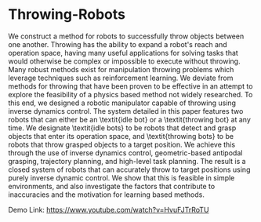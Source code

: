 # Throwing-Robots
We construct a method for robots to successfully throw objects between one another. Throwing has the ability to expand a robot's reach and operation space, having many useful applications for solving tasks that would otherwise be complex or impossible to execute without throwing. Many robust methods exist for manipulation throwing problems which leverage techniques such as reinforcement learning. We deviate from methods for throwing that have been proven to be effective in an attempt to explore the feasibility of a physics based method not widely researched. To this end, we designed a robotic manipulator capable of throwing using inverse dynamics control. The system detailed in this paper features two robots that can either be an \textit{idle bot} or a \textit{throwing bot} at any time. We designate \textit{idle bots} to be robots that detect and grasp objects that enter its operation space, and \textit{throwing bots} to be robots that throw grasped objects to a target position. We achieve this through the use of inverse dynamics control, geometric-based antipodal grasping, trajectory planning, and high-level task planning. The result is a closed system of robots that can accurately throw to target positions using purely inverse dynamic control. We show that this is feasible in simple environments, and also investigate the factors that contribute to inaccuracies and the motivation for learning based methods. 

Demo Link: https://www.youtube.com/watch?v=HvuFJTrRoTU
